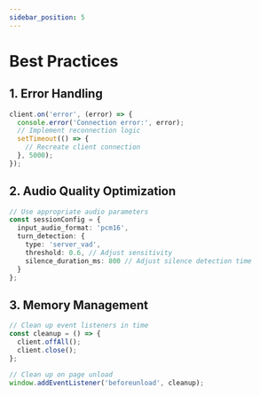 ```yaml
---
sidebar_position: 5
---
```

# Best Practices

## 1. Error Handling

```typescript
client.on('error', (error) => {
  console.error('Connection error:', error);
  // Implement reconnection logic
  setTimeout(() => {
    // Recreate client connection
  }, 5000);
});
```

## 2. Audio Quality Optimization

```typescript
// Use appropriate audio parameters
const sessionConfig = {
  input_audio_format: 'pcm16',
  turn_detection: {
    type: 'server_vad',
    threshold: 0.6, // Adjust sensitivity
    silence_duration_ms: 800 // Adjust silence detection time
  }
};
```

## 3. Memory Management

```typescript
// Clean up event listeners in time
const cleanup = () => {
  client.offAll();
  client.close();
};

// Clean up on page unload
window.addEventListener('beforeunload', cleanup);
``` 